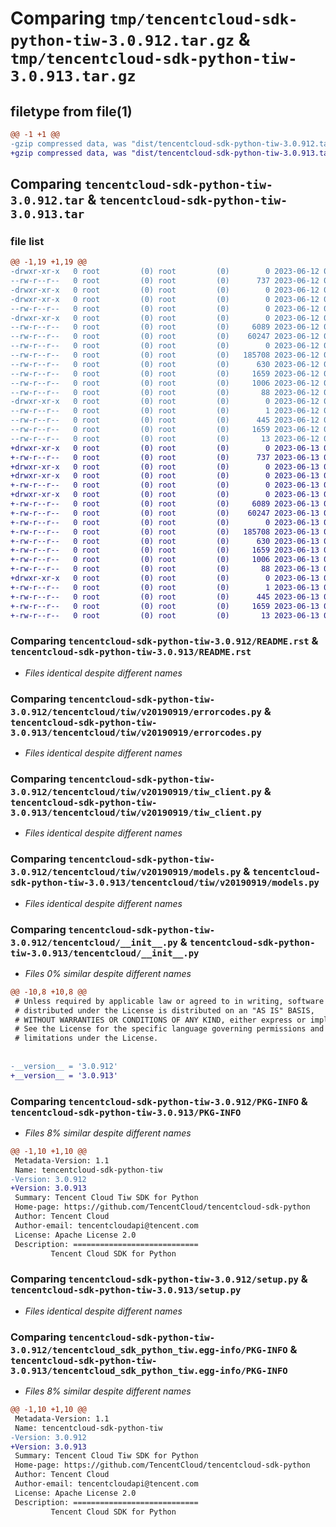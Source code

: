 # Comparing `tmp/tencentcloud-sdk-python-tiw-3.0.912.tar.gz` & `tmp/tencentcloud-sdk-python-tiw-3.0.913.tar.gz`

## filetype from file(1)

```diff
@@ -1 +1 @@
-gzip compressed data, was "dist/tencentcloud-sdk-python-tiw-3.0.912.tar", last modified: Mon Jun 12 03:14:32 2023, max compression
+gzip compressed data, was "dist/tencentcloud-sdk-python-tiw-3.0.913.tar", last modified: Tue Jun 13 02:27:31 2023, max compression
```

## Comparing `tencentcloud-sdk-python-tiw-3.0.912.tar` & `tencentcloud-sdk-python-tiw-3.0.913.tar`

### file list

```diff
@@ -1,19 +1,19 @@
-drwxr-xr-x   0 root         (0) root         (0)        0 2023-06-12 03:14:32.000000 tencentcloud-sdk-python-tiw-3.0.912/
--rw-r--r--   0 root         (0) root         (0)      737 2023-06-12 03:14:31.000000 tencentcloud-sdk-python-tiw-3.0.912/README.rst
-drwxr-xr-x   0 root         (0) root         (0)        0 2023-06-12 03:14:32.000000 tencentcloud-sdk-python-tiw-3.0.912/tencentcloud/
-drwxr-xr-x   0 root         (0) root         (0)        0 2023-06-12 03:14:32.000000 tencentcloud-sdk-python-tiw-3.0.912/tencentcloud/tiw/
--rw-r--r--   0 root         (0) root         (0)        0 2023-06-12 03:14:31.000000 tencentcloud-sdk-python-tiw-3.0.912/tencentcloud/tiw/__init__.py
-drwxr-xr-x   0 root         (0) root         (0)        0 2023-06-12 03:14:32.000000 tencentcloud-sdk-python-tiw-3.0.912/tencentcloud/tiw/v20190919/
--rw-r--r--   0 root         (0) root         (0)     6089 2023-06-12 03:14:31.000000 tencentcloud-sdk-python-tiw-3.0.912/tencentcloud/tiw/v20190919/errorcodes.py
--rw-r--r--   0 root         (0) root         (0)    60247 2023-06-12 03:14:31.000000 tencentcloud-sdk-python-tiw-3.0.912/tencentcloud/tiw/v20190919/tiw_client.py
--rw-r--r--   0 root         (0) root         (0)        0 2023-06-12 03:14:31.000000 tencentcloud-sdk-python-tiw-3.0.912/tencentcloud/tiw/v20190919/__init__.py
--rw-r--r--   0 root         (0) root         (0)   185708 2023-06-12 03:14:31.000000 tencentcloud-sdk-python-tiw-3.0.912/tencentcloud/tiw/v20190919/models.py
--rw-r--r--   0 root         (0) root         (0)      630 2023-06-12 03:14:31.000000 tencentcloud-sdk-python-tiw-3.0.912/tencentcloud/__init__.py
--rw-r--r--   0 root         (0) root         (0)     1659 2023-06-12 03:14:32.000000 tencentcloud-sdk-python-tiw-3.0.912/PKG-INFO
--rw-r--r--   0 root         (0) root         (0)     1006 2023-06-12 03:14:31.000000 tencentcloud-sdk-python-tiw-3.0.912/setup.py
--rw-r--r--   0 root         (0) root         (0)       88 2023-06-12 03:14:32.000000 tencentcloud-sdk-python-tiw-3.0.912/setup.cfg
-drwxr-xr-x   0 root         (0) root         (0)        0 2023-06-12 03:14:32.000000 tencentcloud-sdk-python-tiw-3.0.912/tencentcloud_sdk_python_tiw.egg-info/
--rw-r--r--   0 root         (0) root         (0)        1 2023-06-12 03:14:31.000000 tencentcloud-sdk-python-tiw-3.0.912/tencentcloud_sdk_python_tiw.egg-info/dependency_links.txt
--rw-r--r--   0 root         (0) root         (0)      445 2023-06-12 03:14:32.000000 tencentcloud-sdk-python-tiw-3.0.912/tencentcloud_sdk_python_tiw.egg-info/SOURCES.txt
--rw-r--r--   0 root         (0) root         (0)     1659 2023-06-12 03:14:31.000000 tencentcloud-sdk-python-tiw-3.0.912/tencentcloud_sdk_python_tiw.egg-info/PKG-INFO
--rw-r--r--   0 root         (0) root         (0)       13 2023-06-12 03:14:31.000000 tencentcloud-sdk-python-tiw-3.0.912/tencentcloud_sdk_python_tiw.egg-info/top_level.txt
+drwxr-xr-x   0 root         (0) root         (0)        0 2023-06-13 02:27:31.000000 tencentcloud-sdk-python-tiw-3.0.913/
+-rw-r--r--   0 root         (0) root         (0)      737 2023-06-13 02:27:31.000000 tencentcloud-sdk-python-tiw-3.0.913/README.rst
+drwxr-xr-x   0 root         (0) root         (0)        0 2023-06-13 02:27:31.000000 tencentcloud-sdk-python-tiw-3.0.913/tencentcloud/
+drwxr-xr-x   0 root         (0) root         (0)        0 2023-06-13 02:27:31.000000 tencentcloud-sdk-python-tiw-3.0.913/tencentcloud/tiw/
+-rw-r--r--   0 root         (0) root         (0)        0 2023-06-13 02:27:31.000000 tencentcloud-sdk-python-tiw-3.0.913/tencentcloud/tiw/__init__.py
+drwxr-xr-x   0 root         (0) root         (0)        0 2023-06-13 02:27:31.000000 tencentcloud-sdk-python-tiw-3.0.913/tencentcloud/tiw/v20190919/
+-rw-r--r--   0 root         (0) root         (0)     6089 2023-06-13 02:27:31.000000 tencentcloud-sdk-python-tiw-3.0.913/tencentcloud/tiw/v20190919/errorcodes.py
+-rw-r--r--   0 root         (0) root         (0)    60247 2023-06-13 02:27:31.000000 tencentcloud-sdk-python-tiw-3.0.913/tencentcloud/tiw/v20190919/tiw_client.py
+-rw-r--r--   0 root         (0) root         (0)        0 2023-06-13 02:27:31.000000 tencentcloud-sdk-python-tiw-3.0.913/tencentcloud/tiw/v20190919/__init__.py
+-rw-r--r--   0 root         (0) root         (0)   185708 2023-06-13 02:27:31.000000 tencentcloud-sdk-python-tiw-3.0.913/tencentcloud/tiw/v20190919/models.py
+-rw-r--r--   0 root         (0) root         (0)      630 2023-06-13 02:27:31.000000 tencentcloud-sdk-python-tiw-3.0.913/tencentcloud/__init__.py
+-rw-r--r--   0 root         (0) root         (0)     1659 2023-06-13 02:27:31.000000 tencentcloud-sdk-python-tiw-3.0.913/PKG-INFO
+-rw-r--r--   0 root         (0) root         (0)     1006 2023-06-13 02:27:31.000000 tencentcloud-sdk-python-tiw-3.0.913/setup.py
+-rw-r--r--   0 root         (0) root         (0)       88 2023-06-13 02:27:31.000000 tencentcloud-sdk-python-tiw-3.0.913/setup.cfg
+drwxr-xr-x   0 root         (0) root         (0)        0 2023-06-13 02:27:31.000000 tencentcloud-sdk-python-tiw-3.0.913/tencentcloud_sdk_python_tiw.egg-info/
+-rw-r--r--   0 root         (0) root         (0)        1 2023-06-13 02:27:31.000000 tencentcloud-sdk-python-tiw-3.0.913/tencentcloud_sdk_python_tiw.egg-info/dependency_links.txt
+-rw-r--r--   0 root         (0) root         (0)      445 2023-06-13 02:27:31.000000 tencentcloud-sdk-python-tiw-3.0.913/tencentcloud_sdk_python_tiw.egg-info/SOURCES.txt
+-rw-r--r--   0 root         (0) root         (0)     1659 2023-06-13 02:27:31.000000 tencentcloud-sdk-python-tiw-3.0.913/tencentcloud_sdk_python_tiw.egg-info/PKG-INFO
+-rw-r--r--   0 root         (0) root         (0)       13 2023-06-13 02:27:31.000000 tencentcloud-sdk-python-tiw-3.0.913/tencentcloud_sdk_python_tiw.egg-info/top_level.txt
```

### Comparing `tencentcloud-sdk-python-tiw-3.0.912/README.rst` & `tencentcloud-sdk-python-tiw-3.0.913/README.rst`

 * *Files identical despite different names*

### Comparing `tencentcloud-sdk-python-tiw-3.0.912/tencentcloud/tiw/v20190919/errorcodes.py` & `tencentcloud-sdk-python-tiw-3.0.913/tencentcloud/tiw/v20190919/errorcodes.py`

 * *Files identical despite different names*

### Comparing `tencentcloud-sdk-python-tiw-3.0.912/tencentcloud/tiw/v20190919/tiw_client.py` & `tencentcloud-sdk-python-tiw-3.0.913/tencentcloud/tiw/v20190919/tiw_client.py`

 * *Files identical despite different names*

### Comparing `tencentcloud-sdk-python-tiw-3.0.912/tencentcloud/tiw/v20190919/models.py` & `tencentcloud-sdk-python-tiw-3.0.913/tencentcloud/tiw/v20190919/models.py`

 * *Files identical despite different names*

### Comparing `tencentcloud-sdk-python-tiw-3.0.912/tencentcloud/__init__.py` & `tencentcloud-sdk-python-tiw-3.0.913/tencentcloud/__init__.py`

 * *Files 0% similar despite different names*

```diff
@@ -10,8 +10,8 @@
 # Unless required by applicable law or agreed to in writing, software
 # distributed under the License is distributed on an "AS IS" BASIS,
 # WITHOUT WARRANTIES OR CONDITIONS OF ANY KIND, either express or implied.
 # See the License for the specific language governing permissions and
 # limitations under the License.
 
 
-__version__ = '3.0.912'
+__version__ = '3.0.913'
```

### Comparing `tencentcloud-sdk-python-tiw-3.0.912/PKG-INFO` & `tencentcloud-sdk-python-tiw-3.0.913/PKG-INFO`

 * *Files 8% similar despite different names*

```diff
@@ -1,10 +1,10 @@
 Metadata-Version: 1.1
 Name: tencentcloud-sdk-python-tiw
-Version: 3.0.912
+Version: 3.0.913
 Summary: Tencent Cloud Tiw SDK for Python
 Home-page: https://github.com/TencentCloud/tencentcloud-sdk-python
 Author: Tencent Cloud
 Author-email: tencentcloudapi@tencent.com
 License: Apache License 2.0
 Description: ============================
         Tencent Cloud SDK for Python
```

### Comparing `tencentcloud-sdk-python-tiw-3.0.912/setup.py` & `tencentcloud-sdk-python-tiw-3.0.913/setup.py`

 * *Files identical despite different names*

### Comparing `tencentcloud-sdk-python-tiw-3.0.912/tencentcloud_sdk_python_tiw.egg-info/PKG-INFO` & `tencentcloud-sdk-python-tiw-3.0.913/tencentcloud_sdk_python_tiw.egg-info/PKG-INFO`

 * *Files 8% similar despite different names*

```diff
@@ -1,10 +1,10 @@
 Metadata-Version: 1.1
 Name: tencentcloud-sdk-python-tiw
-Version: 3.0.912
+Version: 3.0.913
 Summary: Tencent Cloud Tiw SDK for Python
 Home-page: https://github.com/TencentCloud/tencentcloud-sdk-python
 Author: Tencent Cloud
 Author-email: tencentcloudapi@tencent.com
 License: Apache License 2.0
 Description: ============================
         Tencent Cloud SDK for Python
```


